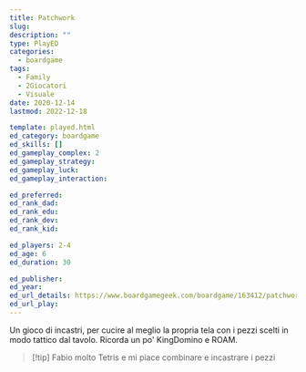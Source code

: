 ```yaml
---
title: Patchwork
slug: 
description: ""
type: PlayED
categories:
  - boardgame
tags:
  - Family
  - 2Giocatori
  - Visuale
date: 2020-12-14
lastmod: 2022-12-18

template: played.html
ed_category: boardgame
ed_skills: []
ed_gameplay_complex: 2
ed_gameplay_strategy: 
ed_gameplay_luck: 
ed_gameplay_interaction: 

ed_preferred: 
ed_rank_dad: 
ed_rank_edu: 
ed_rank_dev: 
ed_rank_kid: 

ed_players: 2-4
ed_age: 6
ed_duration: 30

ed_publisher: 
ed_year: 
ed_url_details: https://www.boardgamegeek.com/boardgame/163412/patchwork
ed_url_play: 
---
```


Un gioco di incastri, per cucire al meglio la propria tela con i pezzi scelti in modo tattico dal tavolo.
Ricorda un po' KingDomino e ROAM.

> [!tip] Fabio
> molto Tetris e mi piace combinare e incastrare i pezzi
